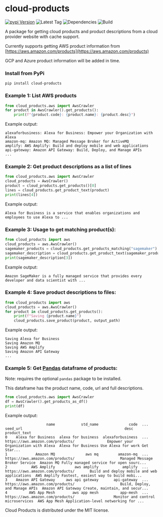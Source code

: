 # cloud-products 

[![pypi Version](https://img.shields.io/pypi/v/cloud-products.svg?logo=pypi)](https://pypi.org/project/cloud-products/)
![Latest Tag](https://img.shields.io/github/v/tag/dylanhogg/cloud-products)
![Dependencies](https://img.shields.io/librariesio/github/dylanhogg/cloud-products)
![Build](https://github.com/dylanhogg/cloud-products/workflows/build/badge.svg)

A package for getting cloud products and product descriptions from a cloud provider website with cache support.

Currently supports getting AWS product information from 
[https://aws.amazon.com/products](https://aws.amazon.com/products)

GCP and Azure product information will be added in time.


### Install from PyPi
```shell script
pip install cloud-products
```


### Example 1: List AWS products
```python
from cloud_products.aws import AwsCrawler
for product in AwsCrawler().get_products():
    print(f"{product.code}: {product.name}: {product.desc}")
```

Example output:
```
alexaforbusiness: Alexa for Business: Empower your Organization with Alexa
amazon-mq: Amazon MQ: Managed Message Broker for ActiveMQ
amplify: AWS Amplify: Build and deploy mobile and web applications
api-gateway: Amazon API Gateway: Build, Deploy, and Manage APIs
...
```


### Example 2: Get product descriptions as a list of lines
```python
from cloud_products.aws import AwsCrawler
cloud_products = AwsCrawler()
product = cloud_products.get_products()[0]
lines = cloud_products.get_product_text(product)
print(lines[4])
```

Example output:
```
Alexa for Business is a service that enables organizations and employees to use Alexa to ...
```


### Example 3: Usage to get matching product(s):
```python
from cloud_products import aws
cloud_products = aws.AwsCrawler()
sagemaker_products = cloud_products.get_products_matching("sagemaker")
sagemaker_description = cloud_products.get_product_text(sagemaker_products[0])
print(sagemaker_description[3])
```

Example output:
```
Amazon SageMaker is a fully managed service that provides every developer and data scientist with ...
```


### Example 4: Save product descriptions to files:
```python
from cloud_products import aws
cloud_products = aws.AwsCrawler()
for product in cloud_products.get_products():
    print(f"Saving {product.name}")
    cloud_products.save_product(product, output_path)
```

Example output:
```
Saving Alexa for Business
Saving Amazon MQ
Saving AWS Amplify
Saving Amazon API Gateway
...
```


### Example 5: Get [Pandas](https://pandas.pydata.org/pandas-docs/stable/reference/api/pandas.DataFrame.html) dataframe of products:
Note: requires the optional `pandas` package to be installed.  

This dataframe has the product name, code, url and full descriptions.

```python
from cloud_products.aws import AwsCrawler
df = AwsCrawler().get_products_as_df()
print(df)
```

Example output:
```
                   name            std_name              code  ...                          seed_url                                               desc                                       product_text
0    Alexa for Business  alexa for business  alexaforbusiness  ...  https://aws.amazon.com/products/               Empower your Organization with Alexa  Alexa for Business Use Alexa for work Get Star...
1             Amazon MQ              aws mq         amazon-mq  ...  https://aws.amazon.com/products/                     Managed Message Broker Service  Amazon MQ Fully managed service for open sourc...
2           AWS Amplify         aws amplify           amplify  ...  https://aws.amazon.com/products/       Build and deploy mobile and web applications  AWS Amplify Fastest, easiest way to build mobi...
3    Amazon API Gateway     aws api gateway       api-gateway  ...  https://aws.amazon.com/products/                     Build, Deploy, and Manage APIs  Amazon API Gateway Create, maintain, and secur...
4          AWS App Mesh        aws app mesh          app-mesh  ...  https://aws.amazon.com/products/                  Monitor and control microservices  AWS App Mesh Application-level networking for ...
```


Cloud Products is distributed under the MIT license.
